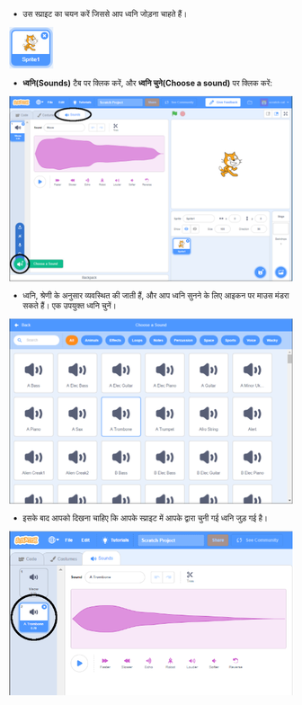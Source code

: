 + उस स्प्राइट का चयन करें जिससे आप ध्वनि जोड़ना चाहते हैं।

![स्प्राइट](images/sprite-select.png)

+ **ध्वनि(Sounds)** टैब पर क्लिक करें, और **ध्वनि चुने(Choose a sound)** पर क्लिक करें:

![sounds and choose a sound highlight](images/import-sound.png)

+ ध्वनि, श्रेणी के अनुसार व्यवस्थित की जाती हैं, और आप ध्वनि सुनने के लिए आइकन पर माउस मंडरा सकते हैं। एक उपयुक्त ध्वनि चुनें।

![ध्वनियों का मेनू](images/choose-sound.png)

+ इसके बाद आपको दिखना चाहिए कि आपके स्प्राइट में आपके द्वारा चुनी गई ध्वनि जुड़ गई है।

![स्प्राइट के खिलाफ दिखाई गई नई ध्वनि](images/sound-imported.png)